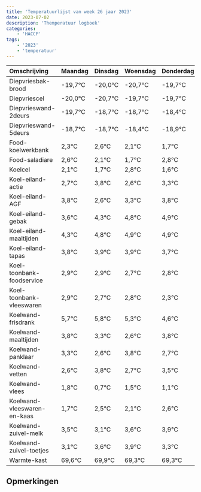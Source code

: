 ```yaml
---
title: 'Temperatuurlijst van week 26 jaar 2023'
date: 2023-07-02
description: 'Themperatuur logboek'
categories:
    - 'HACCP'
tags:
    - '2023'
    - 'temperatuur'
---
```

|Omschrijving|Maandag|Dinsdag|Woensdag|Donderdag|Vrijdag|Zaterdag|Zondag|
|:---|:---|:---|:---|:---|:---|:---|:---|
|Diepvriesbak-brood|-19,7°C|-20,0°C|-20,7°C|-19,7°C|-19,7°C|-19,4°C|-19,9°C|
|Diepvriescel|-20,0°C|-20,7°C|-19,7°C|-19,7°C|-19,4°C|-19,9°C|-20,3°C|
|Diepvrieswand-2deurs|-19,7°C|-18,7°C|-18,7°C|-18,4°C|-18,9°C|-19,3°C|-18,2°C|
|Diepvrieswand-5deurs|-18,7°C|-18,7°C|-18,4°C|-18,9°C|-19,3°C|-18,2°C|-19,4°C|
|Food-koelwerkbank|2,3°C|2,6°C|2,1°C|1,7°C|2,8°C|1,6°C|2,3°C|
|Food-saladiare|2,6°C|2,1°C|1,7°C|2,8°C|1,6°C|2,3°C|2,8°C|
|Koelcel|2,1°C|1,7°C|2,8°C|1,6°C|2,3°C|2,8°C|2,9°C|
|Koel-eiland-actie|2,7°C|3,8°C|2,6°C|3,3°C|3,8°C|3,9°C|3,9°C|
|Koel-eiland-AGF|3,8°C|2,6°C|3,3°C|3,8°C|3,9°C|3,9°C|3,7°C|
|Koel-eiland-gebak|3,6°C|4,3°C|4,8°C|4,9°C|4,9°C|4,7°C|4,8°C|
|Koel-eiland-maaltijden|4,3°C|4,8°C|4,9°C|4,9°C|4,7°C|4,8°C|4,3°C|
|Koel-eiland-tapas|3,8°C|3,9°C|3,9°C|3,7°C|3,8°C|3,3°C|2,6°C|
|Koel-toonbank-foodservice|2,9°C|2,9°C|2,7°C|2,8°C|2,3°C|1,6°C|2,8°C|
|Koel-toonbank-vleeswaren|2,9°C|2,7°C|2,8°C|2,3°C|1,6°C|2,8°C|1,7°C|
|Koelwand-frisdrank|5,7°C|5,8°C|5,3°C|4,6°C|5,8°C|4,7°C|5,5°C|
|Koelwand-maaltijden|3,8°C|3,3°C|2,6°C|3,8°C|2,7°C|3,5°C|3,1°C|
|Koelwand-panklaar|3,3°C|2,6°C|3,8°C|2,7°C|3,5°C|3,1°C|3,6°C|
|Koelwand-vetten|2,6°C|3,8°C|2,7°C|3,5°C|3,1°C|3,6°C|3,9°C|
|Koelwand-vlees|1,8°C|0,7°C|1,5°C|1,1°C|1,6°C|1,9°C|1,3°C|
|Koelwand-vleeswaren-en-kaas|1,7°C|2,5°C|2,1°C|2,6°C|2,9°C|2,3°C|2,3°C|
|Koelwand-zuivel-melk|3,5°C|3,1°C|3,6°C|3,9°C|3,3°C|3,3°C|3,1°C|
|Koelwand-zuivel-toetjes|3,1°C|3,6°C|3,9°C|3,3°C|3,3°C|3,1°C|2,3°C|
|Warmte-kast|69,6°C|69,9°C|69,3°C|69,3°C|69,1°C|68,3°C|69,9°C|

## Opmerkingen


